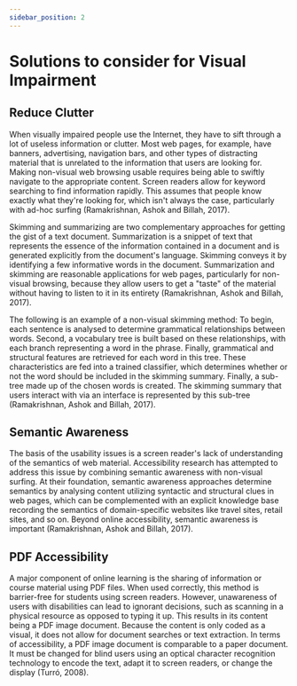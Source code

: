 ```yaml
---
sidebar_position: 2
---
```


# Solutions to consider for Visual Impairment

## Reduce Clutter

When visually impaired people use the Internet, they have to sift through a lot of useless information or clutter. Most web pages, for example, have banners, advertising, navigation bars, and other types of distracting material that is unrelated to the information that users are looking for. Making non-visual web browsing usable requires being able to swiftly navigate to the appropriate content. Screen readers allow for keyword searching to find information rapidly. This assumes that people know exactly what they're looking for, which isn't always the case, particularly with ad-hoc surfing (Ramakrishnan, Ashok and Billah, 2017).

Skimming and summarizing are two complementary approaches for getting the gist of a text document. Summarization is a snippet of text that represents the essence of the information contained in a document and is generated explicitly from the document's language. Skimming conveys it by identifying a few informative words in the document. Summarization and skimming are reasonable applications for web pages, particularly for non-visual browsing, because they allow users to get a "taste" of the material without having to listen to it in its entirety (Ramakrishnan, Ashok and Billah, 2017).

The following is an example of a non-visual skimming method: To begin, each sentence is analysed to determine grammatical relationships between words. Second, a vocabulary tree is built based on these relationships, with each branch representing a word in the phrase. Finally, grammatical and structural features are retrieved for each word in this tree. These characteristics are fed into a trained classifier, which determines whether or not the word should be included in the skimming summary. Finally, a sub-tree made up of the chosen words is created. The skimming summary that users interact with via an interface is represented by this sub-tree (Ramakrishnan, Ashok and Billah, 2017).

## Semantic Awareness

The basis of the usability issues is a screen reader's lack of understanding of the semantics of web material. Accessibility research has attempted to address this issue by combining semantic awareness with non-visual surfing. At their foundation, semantic awareness approaches determine semantics by analysing content utilizing syntactic and structural clues in web pages, which can be complemented with an explicit knowledge base recording the semantics of domain-specific websites like travel sites, retail sites, and so on. Beyond online accessibility, semantic awareness is important (Ramakrishnan, Ashok and Billah, 2017).

## PDF Accessibility

A major component of online learning is the sharing of information or course material using PDF files. When used correctly, this method is barrier-free for students using screen readers. However, unawareness of users with disabilities can lead to ignorant decisions, such as scanning in a physical resource as opposed to typing it up. This results in its content being a PDF image document. Because the content is only coded as a visual, it does not allow for document searches or text extraction. In terms of accessibility, a PDF image document is comparable to a paper document. It must be changed for blind users using an optical character recognition technology to encode the text, adapt it to screen readers, or change the display (Turró, 2008).
